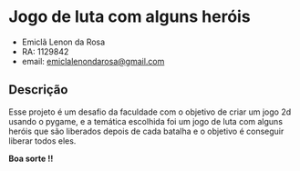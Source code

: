 # Jogo de luta com alguns heróis
 - Emiclã Lenon da Rosa
 - RA: 1129842
 - email: emiclalenondarosa@gmail.com
## Descrição
Esse projeto é um desafio da faculdade com o objetivo de criar um jogo 2d usando o pygame, e a temática escolhida foi um jogo de luta com alguns heróis que são liberados depois de cada batalha e o objetivo é conseguir liberar todos eles.

**Boa sorte !!**
